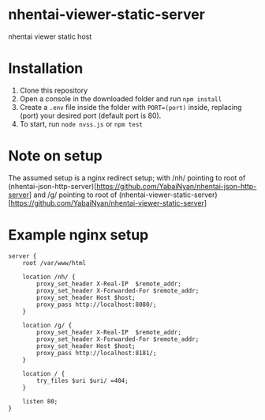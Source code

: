 # nhentai-viewer-static-server
nhentai viewer static host

Installation
=====
1) Clone this repository
2) Open a console in the downloaded folder and run ```npm install```
3) Create a ```.env``` file inside the folder with ```PORT=(port)``` inside, replacing (port) your desired port (default port is 80).
4) To start, run ```node nvss.js``` or ```npm test```

Note on setup
=====
The assumed setup is a nginx redirect setup; with /nh/ pointing to root of (nhentai-json-http-server)[https://github.com/YabaiNyan/nhentai-json-http-server] and /g/ pointing to root of (nhentai-viewer-static-server)[https://github.com/YabaiNyan/nhentai-viewer-static-server]

Example nginx setup
=====
```
server {
    root /var/www/html

    location /nh/ {
        proxy_set_header X-Real-IP  $remote_addr;
        proxy_set_header X-Forwarded-For $remote_addr;
        proxy_set_header Host $host;
        proxy_pass http://localhost:8080/;
    }

    location /g/ {
        proxy_set_header X-Real-IP  $remote_addr;
        proxy_set_header X-Forwarded-For $remote_addr;
        proxy_set_header Host $host;
        proxy_pass http://localhost:8181/;
    }

    location / {
        try_files $uri $uri/ =404;
    }

    listen 80;
}
```